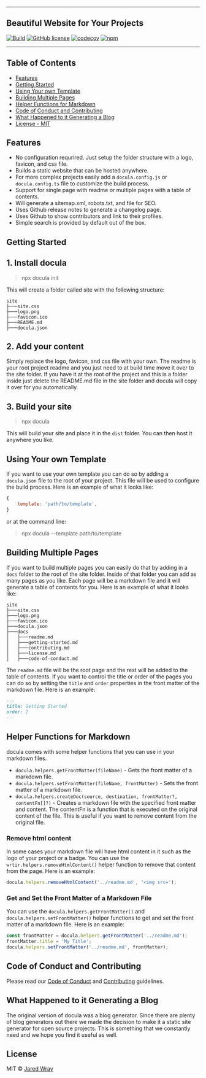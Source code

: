 
---

## Beautiful Website for Your Projects
[![Build](https://github.com/jaredwray/docula/actions/workflows/tests.yml/badge.svg)](https://github.com/jaredwray/docula/actions/workflows/tests.yml)
[![GitHub license](https://img.shields.io/github/license/jaredwray/docula)](https://github.com/jaredwray/docula/blob/master/LICENSE)
[![codecov](https://codecov.io/gh/jaredwray/docula/branch/master/graph/badge.svg?token=1YdMesM07X)](https://codecov.io/gh/jaredwray/docula)
[![npm](https://img.shields.io/npm/dm/docula)](https://npmjs.com/package/docula)

---
## Table of Contents
- [Features](#features)
- [Getting Started](#getting-started)
- [Using Your own Template](#using-your-own-template)
- [Building Multiple Pages](#building-multiple-pages)
- [Helper Functions for Markdown](#helper-functions-for-markdown)
- [Code of Conduct and Contributing](#code-of-conduct-and-contributing)
- [What Happened to it Generating a Blog](#what-happened-to-it-generating-a-blog)
- [License - MIT](#license)

## Features
* No configuration requrired. Just setup the folder structure with a logo, favicon, and css file. 
* Builds a static website that can be hosted anywhere.
* For more complex projects easily add a `docula.config.js` or `docula.config.ts` file to customize the build process.
* Support for single page with readme or multiple pages with a table of contents.
* Will generate a sitemap.xml, robots.txt, and  file for SEO.
* Uses Github release notes to generate a changelog page.
* Uses Github to show contributors and link to their profiles.
* Simple search is provided by default out of the box. 

## Getting Started 

## 1. Install docula

> npx docula init

This will create a folder called site with the following structure:

```
site
├───site.css
├───logo.png
├───favicon.ico
├───README.md
├───docula.json
```

## 2. Add your content

Simply replace the logo, favicon, and css file with your own. The readme is your root project readme and you just need to at build time move it over to the site folder. If you have it at the root of the project and this is a folder inside just delete the  README.md file in the site folder and docula will copy it over for you automatically.

## 3. Build your site

> npx docula

This will build your site and place it in the `dist` folder. You can then host it anywhere you like.

## Using Your own Template

If you want to use your own template you can do so by adding a `docula.json` file to the root of your project. This file will be used to configure the build process. Here is an example of what it looks like:

```js
{
    template: 'path/to/template',
}
```

or at the command line:

> npx docula --template path/to/template

## Building Multiple Pages

If you want to build multiple pages you can easily do that by adding in a `docs` folder to the root of the site folder. Inside of that folder you can add as many pages as you like. Each page will be a markdown file and it will generate a table of contents for you. Here is an example of what it looks like:

```
site
├───site.css
├───logo.png
├───favicon.ico
├───docula.json
├───docs
│   ├───readme.md
│   ├───getting-started.md
│   ├───contributing.md
│   ├───license.md
│   ├───code-of-conduct.md
```

The `readme.md` file will be the root page and the rest will be added to the table of contents. If you want to control the title or order of the pages you can do so by setting the `title` and `order` properties in the front matter of the markdown file. Here is an example:

```md
---
title: Getting Started
order: 2
---
```

## Helper Functions for Markdown

docula comes with some helper functions that you can use in your markdown files.
* `docula.helpers.getFrontMatter(fileName)` - Gets the front matter of a markdown file.
* `docula.helpers.setFrontMatter(fileName, frontMatter)` - Sets the front matter of a markdown file.
* `docula.helpers.createDoc(source, destination, frontMatter?, contentFn[]?)` - Creates a markdown file with the specified front matter and content. The contentFn is a function that is executed on the original content of the file. This is useful if you want to remove content from the original file.

### Remove html content

In some cases your markdown file will have html content in it such as the logo of your project or a badge. You can use the `wrtir.helpers.removeHtmlContent()` helper function to remove that content from the page. Here is an example:

```js
docula.helpers.removeHtmlContent('../readme.md', '<img src=');
```

### Get and Set the Front Matter of a Markdown File

You can use the `docula.helpers.getFrontMatter()` and `docula.helpers.setFrontMatter()` helper functions to get and set the front matter of a markdown file. Here is an example:

```js
const frontMatter = docula.helpers.getFrontMatter('../readme.md');
frontMatter.title = 'My Title';
docula.helpers.setFrontMatter('../readme.md', frontMatter);
```

## Code of Conduct and Contributing

Please read our [Code of Conduct](CODE_OF_CONDUCT.md) and [Contributing](CONTRIBUTING.md) guidelines.

## What Happened to it Generating a Blog

The original version of docula was a blog generator. Since there are plenty of blog generators out there we made the decision to make it a static site generator for open source projects. This is something that we constantly need and we hope you find it useful as well.

## License

MIT © [Jared Wray](https://jaredwray.com)